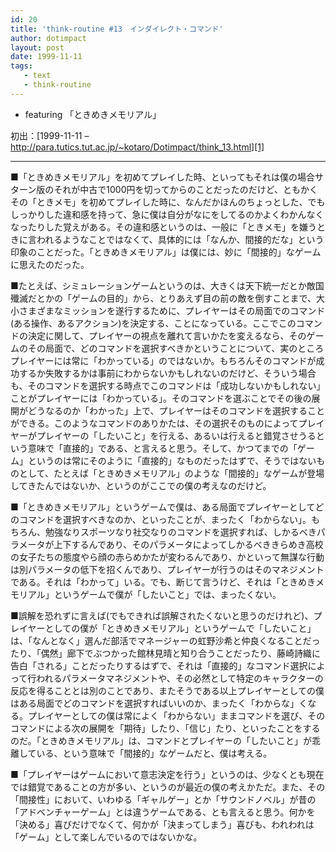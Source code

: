 ```yaml
---
id: 20
title: 'think-routine #13　インダイレクト・コマンド'
author: dotimpact
layout: post
date: 1999-11-11
tags:
   - text
   - think-routine
---
```

  * featuring 「ときめきメモリアル」

初出：[1999-11-11 &#8211; http://para.tutics.tut.ac.jp/~kotaro/Dotimpact/think_13.html][1]

<!--more-->

* * *

■「ときめきメモリアル」を初めてプレイした時、といってもそれは僕の場合サターン版のそれが中古で1000円を切ってからのことだったのだけど、ともかくその「ときメモ」を初めてプレイした時に、なんだかほんのちょっとした、でもしっかりした違和感を持って、急に僕は自分がなにをしてるのかよくわかんなくなったりした覚えがある。その違和感というのは、一般に「ときメモ」を嫌うときに言われるようなことではなくて、具体的には「なんか、間接的だな」という印象のことだった。「ときめきメモリアル」は僕には、妙に「間接的」なゲームに思えたのだった。

■たとえば、シミュレーションゲームというのは、大きくは天下統一だとか敵国殲滅だとかの「ゲームの目的」から、とりあえず目の前の敵を倒すことまで、大小さまざまなミッションを遂行するために、プレイヤーはその局面でのコマンド(ある操作、あるアクション)を決定する、ことになっている。ここでこのコマンドの決定に関して、プレイヤーの視点を離れて言いかたを変えるなら、そのゲームのその局面で、どのコマンドを選択すべきかということについて、実のところプレイヤーには常に「わかっている」のではないか。もちろんそのコマンドが成功するか失敗するかは事前にわからないかもしれないのだけど、そういう場合も、そのコマンドを選択する時点でこのコマンドは「成功しないかもしれない」ことがプレイヤーには「わかっている」。そのコマンドを選ぶことでその後の展開がどうなるのか「わかった」上で、プレイヤーはそのコマンドを選択することができる。このようなコマンドのありかたは、その選択そのものによってプレイヤーがプレイヤーの「したいこと」を行える、あるいは行えると錯覚させうるという意味で「直接的」である、と言えると思う。そして、かつてまでの「ゲーム」というのは常にそのように「直接的」なものだったはずで、そうではないものとして、たとえば「ときめきメモリアル」のような「間接的」なゲームが登場してきたんではないか、というのがここでの僕の考えなのだけど。

■「ときめきメモリアル」というゲームで僕は、ある局面でプレイヤーとしてどのコマンドを選択すべきなのか、といったことが、まったく「わからない」。もちろん、勉強なりスポーツなり社交なりのコマンドを選択すれば、しかるべきパラメータが上下するんであり、そのパラメータによってしかるべききらめき高校の女子たちの態度やら顔の赤らめかたが変わるんであり、かといって無謀な行動は別パラメータの低下を招くんであり、プレイヤーが行うのはそのマネジメントである。それは「わかって」いる。でも、断じて言うけど、それは「ときめきメモリアル」というゲームで僕が「したいこと」では、まったくない。

■誤解を恐れずに言えば(でもできれば誤解されたくないと思うのだけれど)、プレイヤーとしての僕が「ときめきメモリアル」というゲームで「したいこと」は、「なんとなく」選んだ部活でマネージャーの虹野沙希と仲良くなることだったり、「偶然」廊下でぶつかった館林見晴と知り合うことだったり、藤崎詩織に告白「される」ことだったりするはずで、それは「直接的」なコマンド選択によって行われるパラメータマネジメントや、その必然として特定のキャラクターの反応を得ることとは別のことであり、またそうである以上プレイヤーとしての僕はある局面でどのコマンドを選択すればいいのか、まったく「わからな」くなる。プレイヤーとしての僕は常によく「わからない」ままコマンドを選び、そのコマンドによる次の展開を「期待」したり、「信じ」たり、といったことをするのだ。「ときめきメモリアル」は、コマンドとプレイヤーの「したいこと」が乖離している、という意味で「間接的」なゲームだと、僕は考える。

■「プレイヤーはゲームにおいて意志決定を行う」というのは、少なくとも現在では錯覚であることの方が多い、というのが最近の僕の考えかただ。また、その「間接性」において、いわゆる「ギャルゲー」とか「サウンドノベル」が昔の「アドベンチャーゲーム」とは違うゲームである、とも言えると思う。何かを「決める」喜びだけでなくて、何かが「決まってしまう」喜びも、われわれは「ゲーム」として楽しんでいるのではないかな。

 [1]: http://web.archive.org/web/*/http://para.tutics.tut.ac.jp/~kotaro/Dotimpact/think_13.html
